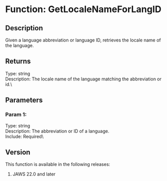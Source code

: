 # Function: GetLocaleNameForLangID

## Description

Given a language abbreviation or language ID, retrieves the locale name
of the language.

## Returns

Type: string\
Description: The locale name of the language matching the abbreviation
or id.\

## Parameters

### Param 1:

Type: string\
Description: The abbreviation or ID of a language.\
Include: Required\

## Version

This function is available in the following releases:

1.  JAWS 22.0 and later
